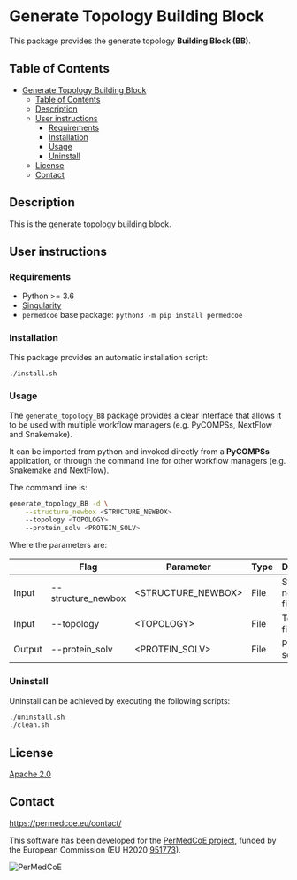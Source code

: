 # Generate Topology Building Block

This package provides the generate topology **Building Block (BB)**.

## Table of Contents

- [Generate Topology Building Block](#generate-topology-building-block)
  - [Table of Contents](#table-of-contents)
  - [Description](#description)
  - [User instructions](#user-instructions)
    - [Requirements](#requirements)
    - [Installation](#installation)
    - [Usage](#usage)
    - [Uninstall](#uninstall)
  - [License](#license)
  - [Contact](#contact)

## Description

This is the generate topology building block.

## User instructions

### Requirements

- Python >= 3.6
- [Singularity](https://singularity.lbl.gov/docs-installation)
- `permedcoe` base package: `python3 -m pip install permedcoe`


### Installation

This package provides an automatic installation script:

```bash
./install.sh
```

### Usage

The `generate_topology_BB` package provides a clear interface that allows
it to be used with multiple workflow managers (e.g. PyCOMPSs, NextFlow and
Snakemake).

It can be imported from python and invoked directly from a **PyCOMPSs**
application, or through the command line for other workflow managers
(e.g. Snakemake and NextFlow).

The command line is:

```bash
generate_topology_BB -d \
    --structure_newbox <STRUCTURE_NEWBOX>
    --topology <TOPOLOGY>
    --protein_solv <PROTEIN_SOLV>
```

Where the parameters are:

|        | Flag               | Parameter           | Type | Description             |
|--------|--------------------|---------------------|------|-------------------------|
| Input  | --structure_newbox | \<STRUCTURE_NEWBOX> | File | Structure new box file. |
| Input  | --topology         | \<TOPOLOGY>         | File | Topology file.          |
| Output | --protein_solv     | \<PROTEIN_SOLV>     | File | Protein solvate.        |


### Uninstall

Uninstall can be achieved by executing the following scripts:

```bash
./uninstall.sh
./clean.sh
```

## License

[Apache 2.0](https://www.apache.org/licenses/LICENSE-2.0)

## Contact

<https://permedcoe.eu/contact/>

This software has been developed for the [PerMedCoE project](https://permedcoe.eu/), funded by the European Commission (EU H2020 [951773](https://cordis.europa.eu/project/id/951773)).

![](https://permedcoe.eu/wp-content/uploads/2020/11/logo_1.png "PerMedCoE")
